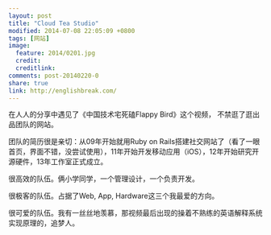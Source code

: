 ```yaml
---
layout: post
title: "Cloud Tea Studio"
modified: 2014-07-08 22:05:09 +0800
tags: [网站]
image:
  feature: 2014/0201.jpg
  credit: 
  creditlink: 
comments: post-20140220-0
share: true
link: http://englishbreak.com/
---
```


在人人的分享中遇见了《中国技术宅死磕Flappy Bird》这个视频， 不禁逛了逛出品团队的网站。

团队的简历很是亲切：从09年开始就用Ruby on Rails搭建社交网站了（看了一眼首页，界面不错，没尝试使用），11年开始开发移动应用（iOS），12年开始研究开源硬件，13年工作室正式成立。

很高效的队伍。俩小学同学，一个管理设计，一个负责开发。

很极客的队伍。占据了Web, App, Hardware这三个我最爱的方向。

很可爱的队伍。我有一丝丝地羡慕，那视频最后出现的操着不熟练的英语解释系统实现原理的，追梦人。

